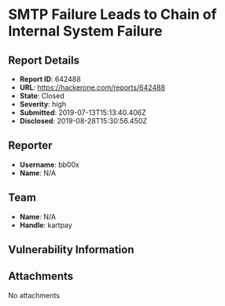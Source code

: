 # SMTP Failure Leads to Chain of Internal System Failure

## Report Details
- **Report ID**: 642488
- **URL**: https://hackerone.com/reports/642488
- **State**: Closed
- **Severity**: high
- **Submitted**: 2019-07-13T15:13:40.406Z
- **Disclosed**: 2019-08-28T15:30:56.450Z

## Reporter
- **Username**: bb00x
- **Name**: N/A

## Team
- **Name**: N/A
- **Handle**: kartpay

## Vulnerability Information


## Attachments
No attachments
